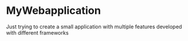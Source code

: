 # MyWebapplication
Just trying to create a small application with multiple features developed with different frameworks
